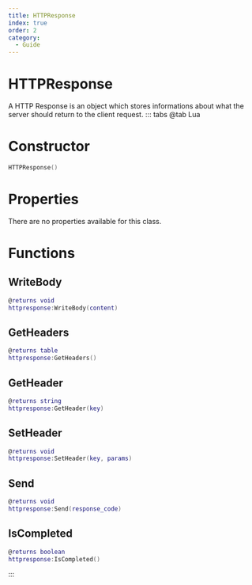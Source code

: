```yaml
---
title: HTTPResponse
index: true
order: 2
category:
  - Guide
---
```


# HTTPResponse
A HTTP Response is an object which stores informations about what the server should return to the client request.
::: tabs
@tab Lua
# Constructor
```lua
HTTPResponse()
```
# Properties
There are no properties available for this class.
# Functions
## WriteBody
```lua
@returns void
httpresponse:WriteBody(content)
```
## GetHeaders
```lua
@returns table
httpresponse:GetHeaders()
```
## GetHeader
```lua
@returns string
httpresponse:GetHeader(key)
```
## SetHeader
```lua
@returns void
httpresponse:SetHeader(key, params)
```
## Send
```lua
@returns void
httpresponse:Send(response_code)
```
## IsCompleted
```lua
@returns boolean
httpresponse:IsCompleted()
```

:::